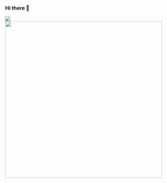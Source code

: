 ### Hi there 👋

<!--
**citysquirrel01/citysquirrel01** is a ✨ _special_ ✨ repository because its `README.md` (this file) appears on your GitHub profile.

Here are some ideas to get you started:

- 🔭 I’m currently working on ...
- 🌱 I’m currently learning ...
- 👯 I’m looking to collaborate on ...
- 🤔 I’m looking for help with ...
- 💬 Ask me about ...
- 📫 How to reach me: ...
- 😄 Pronouns: ...
- ⚡ Fun fact: ...
-->
<img src="[이미지 URL](https://postfiles.pstatic.net/MjAyMzA0MDNfNjEg/MDAxNjgwNTI3OTA4ODcz.yeLN5hIDrGgMImVB1VZuWw3ML7aLgJnqrlK3unLzgk0g.WEXb7_3uyQ6MMAaJ8Bey6xlChRcbm964LXtyiEz1f5sg.PNG.dianahye/dev%EF%BC%8Djeans.png?type=w773)">
<img src="[이미지 URL](https://postfiles.pstatic.net/MjAyMzA0MDNfNjEg/MDAxNjgwNTI3OTA4ODcz.yeLN5hIDrGgMImVB1VZuWw3ML7aLgJnqrlK3unLzgk0g.WEXb7_3uyQ6MMAaJ8Bey6xlChRcbm964LXtyiEz1f5sg.PNG.dianahye/dev%EF%BC%8Djeans.png?type=w773)" width="500" height="500">
